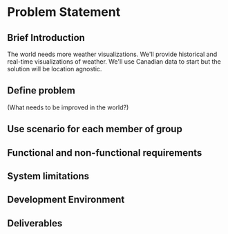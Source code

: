 # Problem Statement

## Brief Introduction
The world needs more weather visualizations. We'll provide historical and real-time visualizations of weather. We'll use Canadian data to start but the solution will be location agnostic.

## Define problem
(What needs to be improved in the world?)

## Use scenario for each member of group

## Functional and non-functional requirements

## System limitations

## Development Environment

## Deliverables
